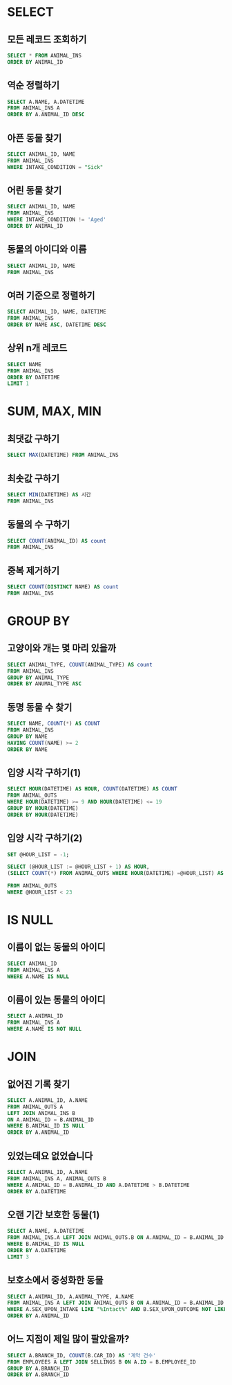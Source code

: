 # SELECT

## 모든 레코드 조회하기

~~~sql
SELECT * FROM ANIMAL_INS
ORDER BY ANIMAL_ID
~~~

## 역순 정렬하기

~~~sql
SELECT A.NAME, A.DATETIME
FROM ANIMAL_INS A
ORDER BY A.ANIMAL_ID DESC
~~~

## 아픈 동물 찾기

~~~sql
SELECT ANIMAL_ID, NAME
FROM ANIMAL_INS
WHERE INTAKE_CONDITION = "Sick"
~~~

## 어린 동물 찾기

~~~sql
SELECT ANIMAL_ID, NAME
FROM ANIMAL_INS
WHERE INTAKE_CONDITION != 'Aged'
ORDER BY ANIMAL_ID
~~~

## 동물의 아이디와 이름

~~~sql
SELECT ANIMAL_ID, NAME
FROM ANIMAL_INS
~~~

## 여러 기준으로 정렬하기

~~~sql
SELECT ANIMAL_ID, NAME, DATETIME
FROM ANIMAL_INS
ORDER BY NAME ASC, DATETIME DESC
~~~

## 상위 n개 레코드

~~~sql
SELECT NAME
FROM ANIMAL_INS
ORDER BY DATETIME
LIMIT 1
~~~

# SUM, MAX, MIN

## 최댓값 구하기
~~~sql
SELECT MAX(DATETIME) FROM ANIMAL_INS
~~~

## 최솟값 구하기

~~~sql
SELECT MIN(DATETIME) AS 시간
FROM ANIMAL_INS
~~~

## 동물의 수 구하기

~~~sql
SELECT COUNT(ANIMAL_ID) AS count
FROM ANIMAL_INS
~~~

## 중복 제거하기

~~~sql
SELECT COUNT(DISTINCT NAME) AS count
FROM ANIMAL_INS
~~~

# GROUP BY

## 고양이와 개는 몇 마리 있을까

~~~sql
SELECT ANIMAL_TYPE, COUNT(ANIMAL_TYPE) AS count
FROM ANIMAL_INS
GROUP BY ANIMAL_TYPE
ORDER BY ANUMAL_TYPE ASC
~~~

## 동명 동물 수 찾기

~~~sql
SELECT NAME, COUNT(*) AS COUNT
FROM ANIMAL_INS
GROUP BY NAME
HAVING COUNT(NAME) >= 2
ORDER BY NAME
~~~

## 입양 시각 구하기(1)

~~~sql
SELECT HOUR(DATETIME) AS HOUR, COUNT(DATETIME) AS COUNT
FROM ANIMAL_OUTS
WHERE HOUR(DATETIME) >= 9 AND HOUR(DATETIME) <= 19
GROUP BY HOUR(DATETIME)
ORDER BY HOUR(DATETIME)
~~~

## 입양 시각 구하기(2)

~~~sql
SET @HOUR_LIST = -1;

SELECT (@HOUR_LIST := @HOUR_LIST + 1) AS HOUR, 
(SELECT COUNT(*) FROM ANIMAL_OUTS WHERE HOUR(DATETIME) =@HOUR_LIST) AS 'COUNT'

FROM ANIMAL_OUTS
WHERE @HOUR_LIST < 23
~~~

# IS NULL

## 이름이 없는 동물의 아이디

~~~sql
SELECT ANIMAL_ID
FROM ANIMAL_INS A
WHERE A.NAME IS NULL
~~~

## 이름이 있는 동물의 아이디

~~~sql
SELECT A.ANIMAL_ID
FROM ANIMAL_INS A
WHERE A.NAME IS NOT NULL
~~~

# JOIN

## 없어진 기록 찾기

~~~sql
SELECT A.ANIMAL_ID, A.NAME
FROM ANIMAL_OUTS A
LEFT JOIN ANIMAL_INS B
ON A.ANIMAL_ID = B.ANIMAL_ID
WHERE B.ANIMAL_ID IS NULL
ORDER BY A.ANIMAL_ID
~~~

## 있었는데요 없었습니다

~~~sql
SELECT A.ANIMAL_ID, A.NAME
FROM ANIMAL_INS A, ANIMAL_OUTS B
WHERE A.ANIMAL_ID = B.ANIMAL_ID AND A.DATETIME > B.DATETIME
ORDER BY A.DATETIME
~~~

## 오랜 기간 보호한 동물(1)

~~~sql
SELECT A.NAME, A.DATETIME
FROM ANIMAL_INS.A LEFT JOIN ANIMAL_OUTS.B ON A.ANIMAL_ID = B.ANIMAL_ID
WHERE B.ANIMAL_ID IS NULL
ORDER BY A.DATETIME
LIMIT 3
~~~

## 보호소에서 중성화한 동물

~~~sql
SELECT A.ANIMAL_ID, A.ANIMAL_TYPE, A.NAME
FROM ANIMAL_INS A LEFT JOIN ANIMAL_OUTS B ON A.ANIMAL_ID = B.ANIMAL_ID
WHERE A.SEX_UPON_INTAKE LIKE "%Intact%" AND B.SEX_UPON_OUTCOME NOT LIKE "%Intact%"
ORDER BY A.ANIMAL_ID
~~~

## 어느 지점이 제일 많이 팔았을까?

~~~sql
SELECT A.BRANCH_ID, COUNT(B.CAR_ID) AS '계약 건수'
FROM EMPLOYEES A LEFT JOIN SELLINGS B ON A.ID = B.EMPLOYEE_ID
GROUP BY A.BRANCH_ID
ORDER BY A.BRANCH_ID
~~~